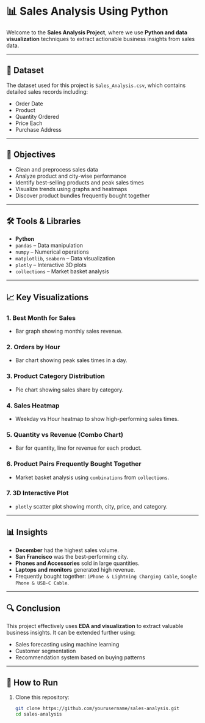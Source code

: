 # 📊 Sales Analysis Using Python

Welcome to the **Sales Analysis Project**, where we use **Python and data visualization** techniques to extract actionable business insights from sales data.

---

## 📁 Dataset

The dataset used for this project is `Sales_Analysis.csv`, which contains detailed sales records including:
- Order Date
- Product
- Quantity Ordered
- Price Each
- Purchase Address

---

## 🎯 Objectives

- Clean and preprocess sales data
- Analyze product and city-wise performance
- Identify best-selling products and peak sales times
- Visualize trends using graphs and heatmaps
- Discover product bundles frequently bought together

---

## 🛠️ Tools & Libraries

- **Python**
- `pandas` – Data manipulation
- `numpy` – Numerical operations
- `matplotlib`, `seaborn` – Data visualization
- `plotly` – Interactive 3D plots
- `collections` – Market basket analysis

---

## 📈 Key Visualizations

### 1. Best Month for Sales
- Bar graph showing monthly sales revenue.

### 2. Orders by Hour
- Bar chart showing peak sales times in a day.

### 3. Product Category Distribution
- Pie chart showing sales share by category.

### 4. Sales Heatmap
- Weekday vs Hour heatmap to show high-performing sales times.

### 5. Quantity vs Revenue (Combo Chart)
- Bar for quantity, line for revenue for each product.

### 6. Product Pairs Frequently Bought Together
- Market basket analysis using `combinations` from `collections`.

### 7. 3D Interactive Plot
- `plotly` scatter plot showing month, city, price, and category.

---

## 📊 Insights

- **December** had the highest sales volume.
- **San Francisco** was the best-performing city.
- **Phones and Accessories** sold in large quantities.
- **Laptops and monitors** generated high revenue.
- Frequently bought together: `iPhone & Lightning Charging Cable`, `Google Phone & USB-C Cable`.

---

## 🔍 Conclusion

This project effectively uses **EDA and visualization** to extract valuable business insights. It can be extended further using:
- Sales forecasting using machine learning
- Customer segmentation
- Recommendation system based on buying patterns

---

## 🚀 How to Run

1. Clone this repository:
   ```bash
   git clone https://github.com/yourusername/sales-analysis.git
   cd sales-analysis
